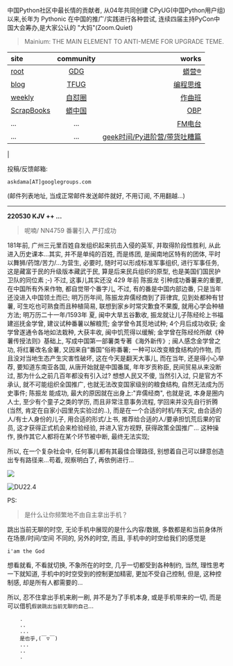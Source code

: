 中国Python社区中最长情的贡献者, 从04年共同创建 CPyUG(中国Python用户组)以来,长年为 Pythonic 在中国的推广/实践进行各种尝试, 连续四届主持PyCon中国大会筹办,是大家公认的 "大妈"(Zoom.Quiet)

> Mainium: THE MAIN ELEMENT TO ANTI-MEME FOR UPGRADE TEME.

| site | community | works |
| :-----| :----: | ----: |
| [root](http://zoomquiet.io/) | [GDG](https://blog.zhgdg.org/) | [蟒营®](https://doc.101.camp/) |
| [blog](https://blog.zoomquiet.io/pages/zoomquiet.html) | [TFUG](http://zh.tfug.world/) | [编程思维](https://py.101.camp/) |
| [weekly](http://weekly.pychina.org/) | [自怼圈](https://du.101.camp/) | [作曲班](https://mu.101.camp/) |
| [ScrapBooks](https://zoomquiet.io/collection.html) | [蟒中国](https://pychina.org/) | [OBP](https://zoomquiet.io/obp/index.html) |
| ... | ... | [FM电台](https://fm.101.camp/) |
| ... | ... | [geek时间/Py进阶营/带货吐糟篇](https://fm.101.camp/2020/geek2py-dama.html) 
 |


投稿/反馈邮箱:

    askdama[AT]googlegroups.com

(邮件列表地址, 
当成正常邮件发送邮件就好, 不用订阅, 不用翻越...)



---------------------------------------------------
**220530 KJV ++ ...**


> 呢喃/ NN4759 番薯引入 严打成功




181年前, 广州三元里百姓自发组织起来抗击入侵的英军, 并取得阶段性胜利, 从此进入历史课本...其实, 并不是单纯的百姓, 而是练团, 是闽南地区特有的团体, 平时以舞狮/药馆/苦力/...为营生, 必要时, 随时可以形成标准军事组织, 进行军事任务, 这是藏富于民的升级版本藏武于民, 算是后来民兵组织的原型, 也是美国们国民护卫队的同位素 ;-)
不过, 这事儿其实还没 429 年前 陈振龙 引种成功番薯来的重要, 在中国所有外来作物, 都自觉带个番字儿, 不过, 有的番是中国内部边番, 只是当年还没进入中国领土而已; 明万历年间, 陈振龙弃儒经商到了菲律宾, 见到处都种有甘薯, 可生吃也可熟食而且种植简易, 联想到家乡时常灾歉食不果腹, 就用心学会种植方法; 明万历二十一年/1593年 夏, 闽中大旱五谷歉收, 振龙就让儿子陈经纶上书福建巡抚金学曾, 建议试种番薯以解粮荒;  金学曾令其觅地试种;  4个月后成功收获; 金学曾遂通令各地如法栽种, 大获丰收, 闽中饥荒得以缓解; 金学曾在陈经纶所献《种薯传授法则》基础上, 写成中国第一部薯类专著《海外新传》; 闽人感念金学曾之功, 将红薯改名金薯, 又因来自“番国”俗称番薯;
一种可以改变粮食结构的作物, 而且没对当地生态产生灾害性破坏, 这在今天是翻天大事儿, 而在当年, 还是得小心举荐, 要知道东南亚各国, 从唐开始就是中国番属, 年年岁贡称臣, 民间贸易从来没断过, 那为什么之前几百年都没有引入过? 想想人民又不傻, 当然引入过, 只是官方不承认, 就不可能组织全国推广, 也就无法改变国家级别的粮食结构, 自然无法成为历史事件; 陈振龙 能成功, 最大的原因就在出身上:"弃儒经商", 也就是说, 本身是圈内人士, 至少有个童子之类的学历, 而且非常注意事务流程, 学回来并没先自行折腾(当然, 肯定在自家小园里先实验过的..), 而是在一个合适的时机/有天灾, 由合适的人/有士人身份的儿子, 用合适的形式/上书, 推荐给合适的人/要承担饥荒后果的官员, 这才获得正式机会来检验经验, 并进入官方视野, 获得政策全国推广...
这种操作, 换作其它人都将在某个环节被中断, 最终无法实现;

所以, 在一个复杂社会中, 任何事儿都有其最佳合理路径, 别想着自己可以肆意创造出专有路径来...苟着, 观察明白了, 再依例进行...



![](https://ipic.zoomquiet.top/2022-05-29-zq42-today-card-2205.030.jpeg)

![DU22.4](https://ipic.zoomquiet.top/2022-04-30-220430DU6y_zip.jpg!/fw/420)



PS:
> 是什么让你频繁地不由自主拿出手机？

跳出当前无聊的时空,
无论手机中展现的是什么内容/数据,
多数都是和当前身体所在场景/时间/空间 不同的,
另外的时空,
而且, 手机中的时空给我们的感觉是

    i'am the God

想看就看, 不看就切换,
不象所在的时空, 几乎一切都受到各种制约,
当然,
理性思考一下就知道,
手机中的时空受到的控制更加精密, 更加不受自己控制,
但是, 这种控制感,
却是所有人都需要的...

所以, 
忍不住拿出手机来刷一刷,
并不是为了手机本身, 或是手机带来的一切,
而是可以借机`假装跳出当前无聊的自己`...



```
    .
    ..
    ...
    是也乎,(￣▽￣)
    ...
    ..
    .
```


